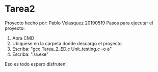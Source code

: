 # Tarea2
Proyecto hecho por: Pablo Velasquez 20190519
Pasos para ejecutar el proyecto:

1. Abra CMD 
2. Ubiquese en la carpeta donde descargo el proyecto
3. Escriba: "gcc Tarea_2_ED.c Unit_testing.c -o a"
4. Escriba: "./a.exe"

Eso es todo espero disfruten!
